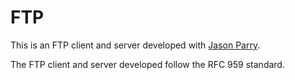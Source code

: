 # FTP

This is an FTP client and server developed with [Jason Parry](https://github.com/JasP19).

The FTP client and server developed follow the RFC 959 standard.
